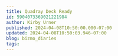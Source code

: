 ```yaml
---
title: Quadray Deck Ready
id: 5904073369021221984
author: Kirby Urner
published: 2024-04-08T10:50:00.000-07:00
updated: 2024-04-08T10:50:03.946-07:00
blog: bizmo_diaries
tags: 
---
```


